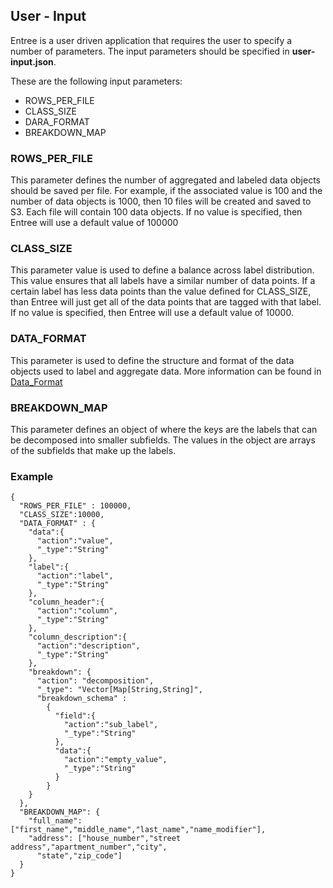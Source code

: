 ## User - Input

Entree is a user driven application that requires the user to specify a number of parameters. The input parameters
should be specified in **user-input.json**.

These are the following input parameters:
 - ROWS_PER_FILE
 - CLASS_SIZE
 - DARA_FORMAT
 - BREAKDOWN_MAP

### ROWS_PER_FILE
This parameter defines the number of aggregated and labeled data objects should be saved per file.
For example, if the associated value is 100 and the number of data objects is 1000, then 10 files will be created
and saved to S3. Each file will contain 100 data objects.
If no value is specified, then Entree will use a default value of 100000

### CLASS_SIZE
This parameter value is used to define a balance across label distribution. This value ensures that all labels
have a similar number of data points. If a certain label has less data points than the value defined for CLASS_SIZE,
than Entree will just get all of the data points that are tagged with that label.
If no value is specified, then Entree will use a default value of 10000.

### DATA_FORMAT
This parameter is used to define the structure and format of the data objects used to label and aggregate data.
More information can be found in [Data_Format](./Data_Format.md)

### BREAKDOWN_MAP
This parameter defines an object of where the keys are the labels that can be decomposed into smaller subfields. The
values in the object are arrays of the subfields that make up the labels.


### Example
```
{
  "ROWS_PER_FILE" : 100000,
  "CLASS_SIZE":10000,
  "DATA_FORMAT" : {
    "data":{
      "action":"value",
      "_type":"String"
    },
    "label":{
      "action":"label",
      "_type":"String"
    },
    "column_header":{
      "action":"column",
      "_type":"String"
    },
    "column_description":{
      "action":"description",
      "_type":"String"
    },
    "breakdown": {
      "action": "decomposition",
      "_type": "Vector[Map[String,String]",
      "breakdown_schema" :
        {
          "field":{
            "action":"sub_label",
            "_type":"String"
          },
          "data":{
            "action":"empty_value",
            "_type":"String"
          }
        }
    }
  },
  "BREAKDOWN_MAP": {
    "full_name": ["first_name","middle_name","last_name","name_modifier"],
    "address": ["house_number","street address","apartment_number","city",
      "state","zip_code"]
  }
}
```
